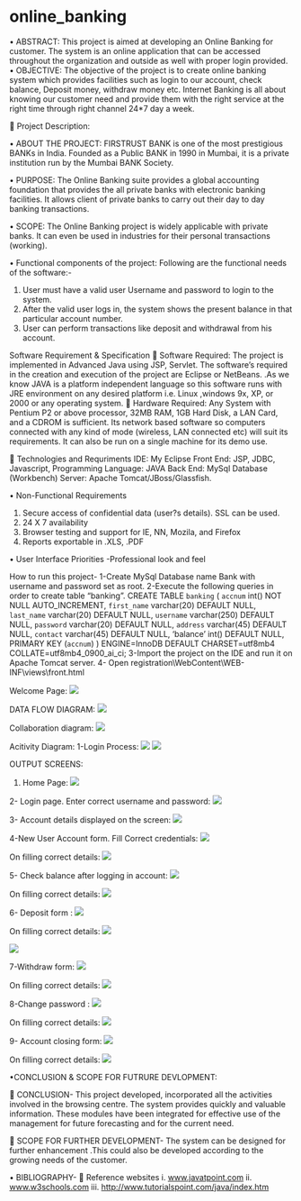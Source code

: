 # online_banking

•	ABSTRACT:
This project is aimed at developing an Online Banking for customer. The system is an online application that can be accessed throughout the organization and outside as well with proper login provided. 
•	OBJECTIVE:
The objective of the project is to create online banking system which provides facilities such as login to our account, check balance, Deposit money, withdraw money etc. Internet Banking is all about knowing our customer need and provide them with the right service at the right time through right channel 24*7 day a week.

	Project Description:

•	ABOUT THE PROJECT:
FIRSTRUST BANK is one of the most prestigious BANKs in India. Founded as a Public BANK in 1990 in Mumbai, it is a private institution run by the Mumbai BANK Society.

•	PURPOSE:
The Online Banking suite provides a global accounting foundation that provides the all private banks with electronic banking facilities. It allows client of private banks to carry out their day to day banking transactions.

•	SCOPE:
The Online Banking project is widely applicable with private banks. It can even be used in industries for their personal transactions (working).


•	Functional components of the project:
Following are the functional needs of the software:-
1. User must have a valid user Username and password to login to the system.
2. After the valid user logs in, the system shows the present balance in that particular account number.
3. User  can perform transactions like deposit and withdrawal from his account.

Software Requirement & Specification
	Software Required:
The project is implemented in Advanced Java using JSP, Servlet. The software’s required in the creation and execution of the project are  Eclipse or NetBeans. .As we know JAVA is a platform independent language so this software runs with JRE environment on any desired platform i.e. Linux ,windows 9x, XP, or 2000 or any operating system.
	Hardware Required:
Any System with Pentium P2 or above processor, 32MB RAM, 1GB Hard Disk, a LAN Card, and a CDROM is sufficient. Its network based software so computers connected with any kind of mode (wireless, LAN connected etc) will suit its requirements. It can also be run on a single machine for its demo use.

	Technologies and Requriments
IDE: My Eclipse
Front End:  JSP, JDBC, Javascript, 
Programming Language:   JAVA
Back End:  MySql Database (Workbench)
Server: Apache Tomcat/JBoss/Glassfish.

•	Non-Functional Requirements
1.	Secure access of confidential data (user?s details). SSL can be used.
2.	24 X 7 availability
3.	Browser testing and support for IE, NN, Mozila, and Firefox
4.	Reports exportable in .XLS, .PDF 

•	User Interface Priorities -Professional look and feel

How to run this project-
1-Create MySql Database name Bank with username and password set as root.
2-Execute the following queries in order to create table “banking”.
CREATE TABLE `banking` (
   `accnum` int() NOT NULL AUTO_INCREMENT,
   `first_name` varchar(20) DEFAULT NULL,
   `last_name` varchar(20) DEFAULT NULL,
   `username` varchar(250) DEFAULT NULL,
   `password` varchar(20) DEFAULT NULL,
   `address` varchar(45) DEFAULT NULL,
   `contact` varchar(45) DEFAULT NULL,
    ‘balance’ int() DEFAULT NULL,
   PRIMARY KEY (`accnum`)
) ENGINE=InnoDB DEFAULT CHARSET=utf8mb4 COLLATE=utf8mb4_0900_ai_ci;
3-Import the project on the IDE and run it on Apache Tomcat server.
4- Open registration\WebContent\WEB-INF\views\front.html


Welcome Page:
![](ssimg/1.PNG)

DATA FLOW DIAGRAM:
![](ssimg/dfd.PNG)

Collaboration diagram:
![](ssimg/collaboration.PNG)

Acitivity Diagram:
1-Login Process:
![](ssimg/activitydia.PNG)
![](ssimg/activity3&4.PNG)

OUTPUT SCREENS:
1.	Home Page:
![](ssimg/1.PNG)

2- Login page. Enter correct username and password: 
![](ssimg/login.PNG)

3- Account details displayed on the screen:
![](ssimg/Loginshow.PNG)

4-New User Account form. Fill Correct credentials:
![](ssimg/createacc.PNG)

On filling correct details:
![](ssimg/createsucces.PNG)

5- Check balance after logging in account:
![](ssimg/balance.PNG)

On filling correct details:
![](ssimg/checkbal.PNG)

6- Deposit form :
![](ssimg/deposit.PNG)

On filling correct details:
![](ssimg/checkdepo.PNG)

![](ssimg/checkdepobal.PNG)

7-Withdraw form:
![](ssimg/withdraw.PNG)

On filling correct details:
![](ssimg/withmsg.PNG)

8-Change password :
![](ssimg/changepass.PNG)

On filling correct details:
![](ssimg/showchangep.PNG)

9- Account closing form:
![](ssimg/Accclosing.PNG)

On filling correct details:
![](ssimg/msgclosing.PNG)


•CONCLUSION & SCOPE FOR FUTRURE DEVLOPMENT:

	CONCLUSION-
This project developed, incorporated all the activities involved in the browsing centre. The system provides quickly and valuable information. These modules have been integrated for effective use of the management for future forecasting and for the current need.

	SCOPE FOR FURTHER DEVELOPMENT-
The system can be designed for further enhancement .This could also be developed according to the growing needs of the customer.


•	BIBLIOGRAPHY-
	Reference websites
i.	www.javatpoint.com
ii.	www.w3schools.com
iii.	http://www.tutorialspoint.com/java/index.htm



